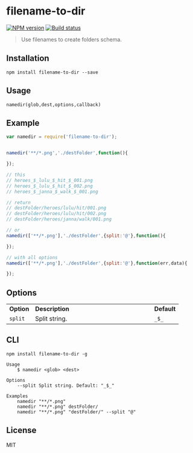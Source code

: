 # filename-to-dir

[![NPM version][npm-image]][npm-url]
[![Build status][travis-image]][travis-url]
<!-- [![Test coverage][coveralls-image]][coveralls-url] -->

> Use filenames to create folders schema.

## Installation

```
npm install filename-to-dir --save
```

## Usage

```
namedir(glob,dest,options,callback)
```

## Example 

```javascript
var namedir = require('filename-to-dir');


namedir('**/*.png','./destFolder',function(){

});

// this
// heroes_$_lulu_$_hit_$_001.png
// heroes_$_lulu_$_hit_$_002.png
// heroes_$_janna_$_walk_$_001.png

// return
// destFolder/heroes/lulu/hit/001.png
// destFolder/heroes/lulu/hit/002.png
// destFolder/heroes/janna/walk/001.png

// or
namedir(['**/*.png'],'./destFolder',{split:'@'},function(){

});

// with all options
namedir(['**/*.png'],'./destFolder',{split:'@'},function(err,data){

});
```

## Options


<table>
<tr>
<td><strong>Option</strong></td>
<td width="300"><strong>Description</strong></td>
<td><strong>Default</strong></td>
</tr>
<tr>
<td><code>split</code></td>
<td>Split string.</td>
<td><code>_$_</code></td>
</tr>
</table>


## CLI

```
npm install filename-to-dir -g
```

```
Usage
	$ namedir <glob> <dest>

Options
	--split Split string. Default: "_$_"

Examples
	namedir "**/*.png"
	namedir "**/*.png" destFolder/
	namedir "**/*.png" "destFolder/" --split "@"
```


## License

MIT

[npm-image]: https://img.shields.io/npm/v/filename-to-dir.svg?style=flat-square
[npm-url]: https://npmjs.org/package/filename-to-dir
[travis-image]: https://img.shields.io/travis/webcaetano/filename-to-dir.svg?style=flat-square
[travis-url]: https://travis-ci.org/webcaetano/filename-to-dir
<!-- [coveralls-image]: https://img.shields.io/coveralls/blakeembrey/filename-to-dir.svg?style=flat 
[coveralls-url]: https://coveralls.io/r/blakeembrey/filename-to-dir?branch=master
-->
